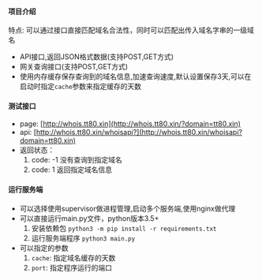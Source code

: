 #### 项目介绍
 特点: 可以通过接口直接匹配域名合法性，同时可以匹配出传入域名字串的一级域名
- API接口,返回JSON格式数据(支持POST,GET方式)
- 网关查询接口(支持POST,GET方式)
- 使用内存缓存保存查询到的域名信息,加速查询速度,默认设置保存3天,可以在启动时指定`cache`参数来指定缓存的天数


#### 测试接口
- page: [http://whois.tt80.xin](http://whois.tt80.xin/?domain=tt80.xin)
- api: [http://whois.tt80.xin/whoisapi?](http://whois.tt80.xin/whoisapi?domain=tt80.xin)
 - 返回状态： 
     1) code: -1 没有查询到指定域名
     2) code: 1  返回指定域名信息

#### 运行服务端
- 可以选择使用supervisor做进程管理,启动多个服务端,使用nginx做代理
- 可以直接运行main.py文件，python版本3.5+
  1) 安装依赖包
   `python3 -m pip install -r requirements.txt` 
  2) 运行服务端程序
    `python3 main.py`
- 可以指定的参数
  1) `cache`: 指定域名缓存的天数
  2) `port`: 指定程序运行的端口

